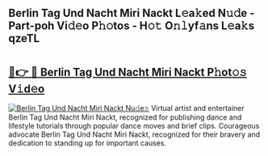 ## Berlin Tag Und Nacht Miri Nackt L𝚎a𝚔ed N𝚞𝚍e - Part-poh Vi𝚍𝚎o P𝚑𝚘tos - H𝚘𝚝 O𝚗𝚕yf𝚊ns L𝚎a𝚔s qzeTL

# <h2><a href="http://kfcuxh.oniu.top/?m=Berlin+Tag+Und+Nacht+Miri+Nackt">🔗👉 🔴 Berlin Tag Und Nacht Miri Nackt P𝚑ot𝚘𝚜 V𝚒d𝚎o</a></h2>

[![Berlin Tag Und Nacht Miri Nackt Nu𝚍e𝚜](https://i.imgur.com/0qMVB7G.gif)](http://kfcuxh.oniu.top/?m=Berlin+Tag+Und+Nacht+Miri+Nackt)
Virtual artist and entertainer Berlin Tag Und Nacht Miri Nackt, recognized for publishing dance and lifestyle tutorials through popular dance moves and brief clips. Courageous advocate Berlin Tag Und Nacht Miri Nackt, recognized for their bravery and dedication to standing up for important causes.  

